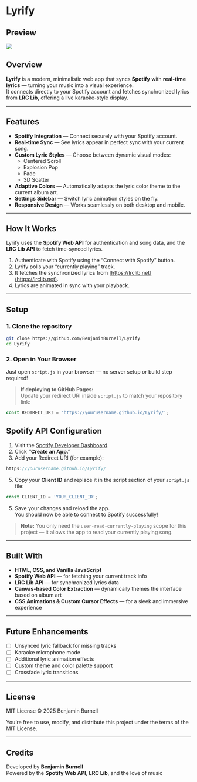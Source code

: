 # Lyrify

## Preview
<img src="https://s1.ezgif.com/tmp/ezgif-11c43742c18440.gif"></img>


## Overview

**Lyrify** is a modern, minimalistic web app that syncs **Spotify** with **real-time lyrics** — turning your music into a visual experience.  
It connects directly to your Spotify account and fetches synchronized lyrics from **LRC Lib**, offering a live karaoke-style display.

---

## Features

- **Spotify Integration** — Connect securely with your Spotify account.  
- **Real-time Sync** — See lyrics appear in perfect sync with your current song.  
- **Custom Lyric Styles** — Choose between dynamic visual modes:
  - Centered Scroll  
  - Explosion Pop  
  - Fade  
  - 3D Scatter  
- **Adaptive Colors** — Automatically adapts the lyric color theme to the current album art.  
- **Settings Sidebar** — Switch lyric animation styles on the fly.  
- **Responsive Design** — Works seamlessly on both desktop and mobile.

---

## How It Works

Lyrify uses the **Spotify Web API** for authentication and song data, and the **LRC Lib API** to fetch time-synced lyrics.

1. Authenticate with Spotify using the “Connect with Spotify” button.  
2. Lyrify polls your “currently playing” track.  
3. It fetches the synchronized lyrics from [https://lrclib.net](https://lrclib.net).  
4. Lyrics are animated in sync with your playback.

---

## Setup

### 1. Clone the repository
```bash
git clone https://github.com/BenjaminBurnell/Lyrify
cd Lyrify
```

### 2. Open in Your Browser
Just open `script.js` in your browser — no server setup or build step required!

> **If deploying to GitHub Pages:**  
> Update your redirect URI inside `script.js` to match your repository link:
```js
const REDIRECT_URI = 'https://yourusername.github.io/Lyrify/';
```

## Spotify API Configuration

1. Visit the [Spotify Developer Dashboard](https://developer.spotify.com/dashboard).  
2. Click **“Create an App.”**  
3. Add your Redirect URI (for example):
```js
https://yourusername.github.io/Lyrify/
```
5. Copy your **Client ID** and replace it in the script section of your `script.js` file:
```js
const CLIENT_ID = 'YOUR_CLIENT_ID';
```

5. Save your changes and reload the app.  
   You should now be able to connect to Spotify successfully!

> **Note:** You only need the `user-read-currently-playing` scope for this project — it allows the app to read your currently playing song.

---

## Built With

- **HTML, CSS, and Vanilla JavaScript**  
- **Spotify Web API** — for fetching your current track info  
- **LRC Lib API** — for synchronized lyrics data  
- **Canvas-based Color Extraction** — dynamically themes the interface based on album art  
- **CSS Animations & Custom Cursor Effects** — for a sleek and immersive experience  

---

## Future Enhancements

- [ ] Unsynced lyric fallback for missing tracks  
- [ ] Karaoke microphone mode  
- [ ] Additional lyric animation effects  
- [ ] Custom theme and color palette support  
- [ ] Crossfade lyric transitions  

---

## License

MIT License © 2025 Benjamin Burnell

You’re free to use, modify, and distribute this project under the terms of the MIT License.

---

## Credits

Developed by **Benjamin Burnell**  
Powered by the **Spotify Web API**, **LRC Lib**, and the love of music


